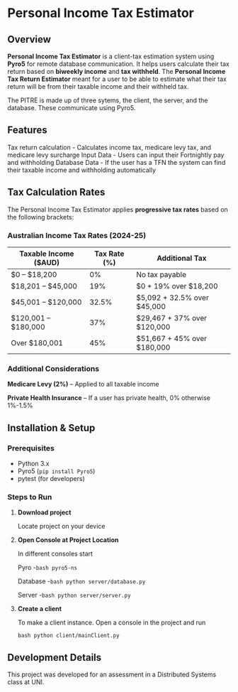 # Personal Income Tax Estimator

## Overview
**Personal Income Tax Estimator** is a client-tax estimation system using **Pyro5** for remote database communication. It helps users calculate their tax return based on **biweekly income** and **tax withheld**.
The **Personal Income Tax Return Estimator** meant for a user to be able to estimate what their tax return will be
from their taxable income and their withheld tax.

The PITRE is made up of three sytems, the client, the server, and the database. These communicate using Pyro5.

## Features
Tax return calculation - Calculates income tax, medicare levy tax, and medicare levy surcharge
Input Data - Users can input their Fortnightly pay and withholding
Database Data - If the user has a TFN the system can find their taxable income and withholding automatically

## Tax Calculation Rates
The Personal Income Tax Estimator applies **progressive tax rates** based on the following brackets:
### **Australian Income Tax Rates (2024-25)**
| Taxable Income ($AUD) | Tax Rate (%) | Additional Tax |
|----------------------|-------------|----------------|
| $0 – $18,200       | 0%          | No tax payable |
| $18,201 – $45,000  | 19%         | $0 + 19% over $18,200 |
| $45,001 – $120,000 | 32.5%       | $5,092 + 32.5% over $45,000 |
| $120,001 – $180,000 | 37%         | $29,467 + 37% over $120,000 |
| Over $180,001      | 45%         | $51,667 + 45% over $180,000 |

### **Additional Considerations**
**Medicare Levy (2%)** – Applied to all taxable income 

**Private Health Insurance** – If a user has private health, 0% otherwise 1%-1.5%

## Installation & Setup
### Prerequisites
- Python 3.x  
- Pyro5 (`pip install Pyro5`)  
- pytest (for developers) 

### Steps to Run
1. **Download project**

   Locate project on your device

3. **Open Console at Project Location**

   In different consoles start

   Pyro -```bash pyro5-ns```

   Database -```bash python server/database.py```

   Server -```bash python server/server.py```
   
4. **Create a client**

    To make a client instance. Open a console in the project and run
   
    ```bash python client/mainClient.py```

## Development Details

This project was developed for an assessment in a Distributed Systems class at UNI.
    
